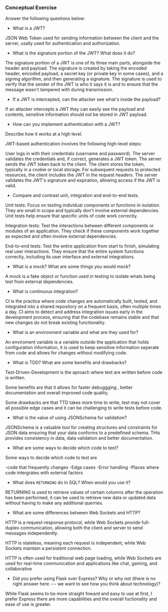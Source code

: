 ### Conceptual Exercise

Answer the following questions below:

- What is a JWT?

JSON Web Token used for sending information between the client and the server, usally used for authentication and authorization.

- What is the signature portion of the JWT?  What does it do?

The signature portion of a JWT is one of its three main parts, alongside the header and payload. The signature is created by taking the encoded header, encoded payload, a secret key (or private key in some cases), and a signing algorithm, and then generating a signature. The signature is used to verify that the sender of the JWT is who it says it is and to ensure that the message wasn't tampered with during transmission.

- If a JWT is intercepted, can the attacker see what's inside the payload?

If an attacker intercepts a JWT they can easily see the payload and contents, sensitive information should not be stored in JWT payload.  
- How can you implement authentication with a JWT?  

Describe how it works at a high level.

JWT-based authentication involves the following high-level steps:

User logs in with their credentials (username and password).
The server validates the credentials and, if correct, generates a JWT token.
The server sends the JWT token back to the client.
The client stores the token, typically in a cookie or local storage.
For subsequent requests to protected resources, the client includes the JWT in the request headers.
The server validates the JWT's signature and expiration, allowing access if the JWT is valid.

- Compare and contrast unit, integration and end-to-end tests.

Unit tests: Focus on testing individual components or functions in isolation. They are small in scope and typically don't involve external dependencies. Unit tests help ensure that specific units of code work correctly.

Integration tests: Test the interactions between different components or modules of an application. They check if these components work together as expected and often involve external dependencies.

End-to-end tests: Test the entire application from start to finish, simulating real user interactions. They ensure that the entire system functions correctly, including its user interface and external integrations.
 
- What is a mock? What are some things you would mock?

A mock is a fake object or function used in testing to isolate whats being test from external dependencies.

- What is continuous integration?

CI is the practice where code changes are automatically built, tested, and integrated into a shared repository on a frequent basis, often multiple times a day. CI aims to detect and address integration issues early in the development process, ensuring that the codebase remains stable and that new changes do not break existing functionality.

- What is an environment variable and what are they used for?

An enviroment variable is a variable outside the application that holds configuration information, it is used to keep sensitive information seperate from code and allows for changes without modifying code.

- What is TDD? What are some benefits and drawbacks?

Test-Driven-Development is the aproach where test are written before code is written. 

Some benefits are that it allows for faster debuggging , better documentation and overall improved code quality. 

Some drawbacks are that TTD takes more time to write, test may not cover all possible edge cases and it can be challenging to write tests before code.  

- What is the value of using JSONSchema for validation?

JSONSchema is a valuable tool for creating structures and constraints for JSON data ensuring that your data conforms to a predefined schema. THis provides consistency in data, data validation and better documentation.

- What are some ways to decide which code to test?

Some ways to decide which code to test are 

-code that frequently changes
-Edge cases 
-Error handling
-Places where code intergrates with external factors 


- What does `RETURNING` do in SQL? When would you use it?

RETURNING is used to retrieve values of certain columns after the operation has been performed, it can be used to retrieve new data or updated data without having to make any additional querries.

- What are some differences between Web Sockets and HTTP?

HTTP is a request-response protocol, while Web Sockets provide full-duplex communication, allowing both the client and server to send messages independently.

HTTP is stateless, meaning each request is independent, while Web Sockets maintain a persistent connection.

HTTP is often used for traditional web page loading, while Web Sockets are used for real-time communication and applications like chat, gaming, and collaborative

- Did you prefer using Flask over Express? Why or why not (there is no right
  answer here --- we want to see how you think about technology)?

While Flask seems to be more straight foward and easy to use at first, I prefer Express there are more capabilities and the overall fuctionality and ease of use is greater.